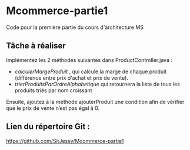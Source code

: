# Mcommerce-partie1
Code pour la première partie du cours d'architecture MS


## Tâche à réaliser 
Implémentez les 2 méthodes suivantes dans  ProductController.java  :

  * *calculerMargeProduit* , qui calcule la marge de chaque produit (différence entre prix d‘achat et prix de vente).
  * *trierProduitsParOrdreAlphabetique*  qui retournera la liste de tous les produits triés par nom croissant 

Ensuite, ajoutez à la méthode  ajouterProduit  une condition afin de vérifier que le prix de vente n’est pas égal à 0. 

## Lien du répertoire Git : 

https://github.com/SitJessy/Mcommerce-partie1

